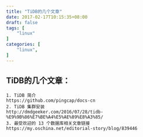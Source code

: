 ```yaml
---
title: "TiDB的几个文章"
date: 2017-02-17T10:15:35+08:00
draft: false
tags: [
    "linux"
]
categories: [
    "linux",
]
---
```



## TiDB的几个文章：
	1. TiDB 简介
	https://github.com/pingcap/docs-cn
	2. TiDB 集群安装
	http://dmdgeeker.com/2016/07/28/tidb-%E9%9B%86%E7%BE%A4%E5%AE%89%E8%A3%85/
	3. 最受欢迎的 13 个数据库相关文章链接
	https://my.oschina.net/editorial-story/blog/839446


